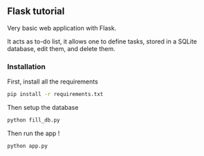 ## Flask tutorial

Very basic web application with Flask.

It acts as to-do list, it allows one to define tasks, stored in a SQLite database, edit them, and delete them.

### Installation

First, install all the requirements

```bash
pip install -r requirements.txt
```

Then setup the database

```bash
python fill_db.py
```

Then run the app !

```bash
python app.py
```
